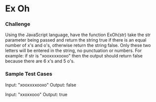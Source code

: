 # Ex Oh

### Challenge

Using the JavaScript language, have the function ExOh(str) take the str parameter being passed and return the string true if there is an equal number of x's and o's, otherwise return the string false. Only these two letters will be entered in the string, no punctuation or numbers. For example: if str is "xooxxxxooxo" then the output should return false because there are 6 x's and 5 o's.

### Sample Test Cases

Input: "xooxxxxooxo"
Output: false

Input: "xxoxxooo"
Output: true
